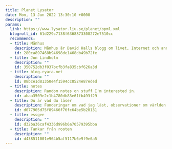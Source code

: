 ```yaml
---
title: Planet Lysator
date: Mon, 13 Jun 2022 13:30:10 +0000
description: ""
params:
  link: https://www.lysator.liu.se/planet/opml.xml
  blogroll_id: 61d229c7138f6368873308272e7510cc
  recommends:
  - title: Månhus
    description: Månhus är David Halls blogg om livet, Internet och annat.
    id: 280ca897468b94698de1468db49b72fe
  - title: Jon Lindholm
    description: ""
    id: 350752db3f037bcfb3fa835cbf626a3d
  - title: blog.ryara.net
    description: ""
    id: 88bce1d81350e4f1594cc8524e87eded
  - title: notes
    description: Random notes on stuff I'm interested in.
    id: abaa3509e2c1b4780db83e61fb493f29
  - title: Du är vad du läser
    description: Funderingar om vad jag läst, observationer om världen och annat småplock.
    id: d077905d75f89466f76fc64be5b20131
  - title: essgee
    description: ""
    id: d32ba36caf4336d996b6a70579395bba
  - title: Tankar från rooten
    description: ""
    id: d438511001e964b5af5117b6e9f9e6a5
---
```

